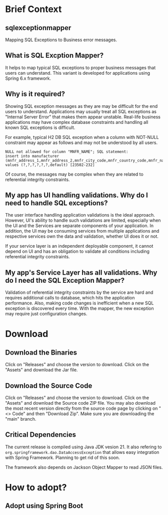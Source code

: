 # Brief Context
## sqlexceptionmapper
Mapping SQL Exceptions to Business error messages.

## What is SQL Excption Mapper?
It helps to map typical SQL exceptions to proper business messages that users can understand. This variant is developed for applications using Spring 6.x framework.

## Why is it required?
Showing SQL exception messages as they are may be difficult for the end users to understand. Applications may usually treat all SQL exceptions as "Internal Server Error" that makes them appear unstable. Real-life business applications may have complex database constraints and handling all known SQL exceptions is difficult.

For example, typical H2 DB SQL exception when a column with NOT-NULL constraint may appear as follows and may not be understood by all users.

```
NULL not allowed for column "MNFR_NAME"; SQL statement:
insert into manufacturer (mnfr_address_1,mnfr_address_2,mnfr_city_code,mnfr_country_code,mnfr_name,mnfr_state_code,mnfr_id) values (?,?,?,?,?,?,default) [23502-232]
```

Of course, the messages may be complex when they are related to referential integrity constraints.

## My app has UI handling validations. Why do I need to handle SQL exceptions?
The user interface handling application validations is the ideal approach. However, UI's ability to handle such validations are limited, especially when the UI and the Services are separate components of your application. In addition, the UI may be consuming services from multiple applications and respective services own the data and validation, whether UI does it or not.

If your service layer is an independent deployable component, it cannot depend on UI and has an obligation to validate all conditions including referential integrity constraints.

## My app's Service Layer has all validations. Why do I need the SQL Exception Mapper?
Validation of referential integrity constraints by the service are hard and requires additional calls to database, which hits the application performance. Also, making code changes is inefficient when a new SQL exception is discovered every time. With the mapper, the new exception may require just configuration changes.

# Download

## Download the Binaries
Click on "Releases" and choose the version to download. Click on the "Assets" and download the Jar file. 

## Download the Source Code
Click on "Releases" and choose the version to download. Click on the "Assets" and download the Source code ZIP file. You may also download the most recent version directly from the source code page by clicking on "<> Code" and then "Download Zip". Make sure you are downloading the "main" branch.

## Critical Dependencies
The current release is compiled using Java JDK vesion 21. It also refering to `org.springframework.dao.DataAccessException` that allows easy integration with Spring Framework. Planning to get rid of this soon.

The framework also depends on Jackson Object Mapper to read JSON files.

# How to adopt?
## Adopt using Spring Boot

